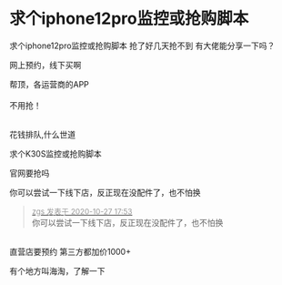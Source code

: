 # 求个iphone12pro监控或抢购脚本


求个iphone12pro监控或抢购脚本 抢了好几天抢不到 有大佬能分享一下吗？

网上预约，线下买啊

帮顶，各运营商的APP<br />
<br />
不用抢！<br />
<br />
<img src="static/image/smiley/default/lol.gif" smilieid="12" border="0" alt="" /><img src="static/image/smiley/default/lol.gif" smilieid="12" border="0" alt="" /><img src="static/image/smiley/default/lol.gif" smilieid="12" border="0" alt="" />

花钱排队,什么世道

求个K30S监控或抢购脚本<img src="static/image/smiley/default/lol.gif" smilieid="12" border="0" alt="" /><img id="aimg_Ci5zY" onclick="zoom(this, this.src, 0, 0, 0)" class="zoom" src="https://cdn.jsdelivr.net/gh/hishis/forum-master/public/images/patch.gif" onmouseover="img_onmouseoverfunc(this)" onload="thumbImg(this)" border="0" alt="" />

官网要抢吗

你可以尝试一下线下店，反正现在没配件了，也不怕换<br />


<div class="quote"><blockquote><font size="2"><a href="https://www.hostloc.com/forum.php?mod=redirect&amp;goto=findpost&amp;pid=9360247&amp;ptid=759006" target="_blank"><font color="#999999">zgs 发表于 2020-10-27 17:53</font></a></font><br />
你可以尝试一下线下店，反正现在没配件了，也不怕换</blockquote></div><br />
直营店要预约 第三方都加价1000+<img id="aimg_F2ZGb" onclick="zoom(this, this.src, 0, 0, 0)" class="zoom" src="https://cdn.jsdelivr.net/gh/hishis/forum-master/public/images/patch.gif" onmouseover="img_onmouseoverfunc(this)" onload="thumbImg(this)" border="0" alt="" />

有个地方叫海淘，了解一下
